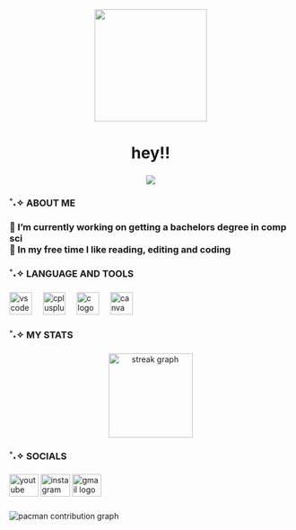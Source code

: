 <div align="center">
  <img height="200" src="https://camo.githubusercontent.com/a69ef1e4a173201181c22ac940c8b17935229d4d45ac5276631cbf4ba3d21db4/68747470733a2f2f6d69722d73332d63646e2d63662e626568616e63652e6e65742f70726f6a6563745f6d6f64756c65732f646973702f3630313031343131363737303437352e363036386265666634363430612e676966"  />
</div>

###

<h1 align="center">hey!!</h1>

###

<div align="center">
  <img src="https://visitor-badge.laobi.icu/badge?page_id=ffatyma.ffatyma&"  />
</div>

###

<h3 align="left">˚˖✧ ABOUT ME</h3>

###

<h3 align="left">🎀 I’m currently working on getting a bachelors degree in comp sci<br>🎀 In my free time I like reading, editing and coding</h3>

###

<h3 align="left">˚˖✧ LANGUAGE AND TOOLS</h3>

###

<div align="left">
  <img src="https://img.shields.io/badge/Visual Studio Code-007ACC?logo=visualstudiocode&logoColor=white&style=for-the-badge" height="40" alt="vscode logo"  />
  <img width="12" />
  <img src="https://skillicons.dev/icons?i=cpp" height="40" alt="cplusplus logo"  />
  <img width="12" />
  <img src="https://cdn.simpleicons.org/c/A8B9CC" height="40" alt="c logo"  />
  <img width="12" />
  <img src="https://cdn.simpleicons.org/canva/00C4CC" height="40" alt="canva logo"  />
</div>

###

<h3 align="left">˚˖✧ MY STATS</h3>

###

<div align="center">
  <img src="https://streak-stats.demolab.com?user=ffatyma&locale=en&mode=daily&theme=dracula&hide_border=false&border_radius=5&order=3" height="150" alt="streak graph"  />
</div>

###

<h3 align="left">˚˖✧ SOCIALS</h3>

###

<div align="left">
  <img src="https://raw.githubusercontent.com/maurodesouza/profile-readme-generator/master/src/assets/icons/social/youtube/default.svg" width="52" height="40" alt="youtube logo"  />
  <img src="https://raw.githubusercontent.com/maurodesouza/profile-readme-generator/master/src/assets/icons/social/instagram/default.svg" width="52" height="40" alt="instagram logo"  />
  <img src="https://raw.githubusercontent.com/maurodesouza/profile-readme-generator/master/src/assets/icons/social/gmail/default.svg" width="52" height="40" alt="gmail logo"  />
</div>

###

<picture>
  <source media="(prefers-color-scheme: dark)" srcset="https://raw.githubusercontent.com/ffatyma/ffatyma/output/pacman-contribution-graph-dark.svg">
  <source media="(prefers-color-scheme: light)" srcset="https://raw.githubusercontent.com/ffatyma/ffatyma/output/pacman-contribution-graph.svg">
  <img alt="pacman contribution graph" src="https://raw.githubusercontent.com/ffatyma/ffatyma/output/pacman-contribution-graph.svg">
</picture>

###
